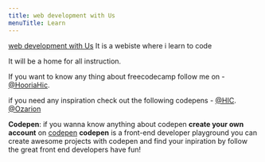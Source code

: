 ```yaml
---
title: web development with Us
menuTitle: Learn 
---
```


[web development with Us](https://freecodecamp.org) It is a webiste where i learn to code 

It will be a home for all instruction.

If you want to know any thing about freecodecamp follow me on - [@HooriaHic](https://github.io/HooriaHic).

if you need any inspiration check out the following codepens - [@HIC](https://codepen.io/HIC).
[@Ozarion](https://codepen.io/Ozarion)

**Codepen**: if you wanna know anything about codepen **create your own account** on [codepen](https://codepen.io) **codepen** is a front-end developer playground you can create awesome projects with codepen and find your inpiration by follow the great front end developers have fun! 
  


